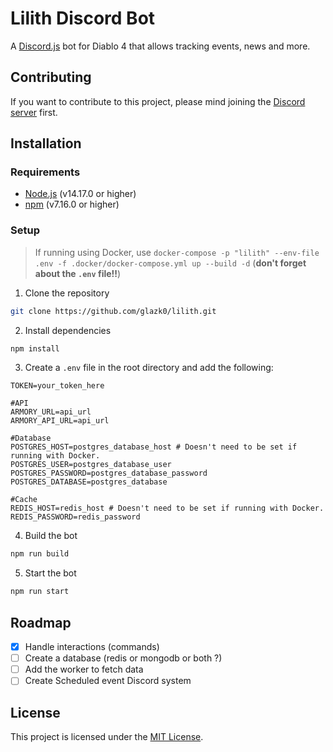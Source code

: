 # Lilith Discord Bot

A [Discord.js](https://discord.js.org/#/) bot for Diablo 4 that allows tracking events, news and more.

## Contributing

If you want to contribute to this project, please mind joining the [Discord server](https://discord.gg/Mv2yCrJK87) first.

## Installation

### Requirements

- [Node.js](https://nodejs.org/en/) (v14.17.0 or higher)
- [npm](https://www.npmjs.com/) (v7.16.0 or higher)

### Setup

> If running using Docker, use `docker-compose -p "lilith" --env-file .env -f .docker/docker-compose.yml up --build -d` (**don't forget about the `.env` file!!**)

1. Clone the repository

```bash
git clone https://github.com/glazk0/lilith.git
```

2. Install dependencies

```bash
npm install
```

3. Create a `.env` file in the root directory and add the following:

```env
TOKEN=your_token_here

#API
ARMORY_URL=api_url
ARMORY_API_URL=api_url

#Database
POSTGRES_HOST=postgres_database_host # Doesn't need to be set if running with Docker.
POSTGRES_USER=postgres_database_user
POSTGRES_PASSWORD=postgres_database_password
POSTGRES_DATABASE=postgres_database

#Cache
REDIS_HOST=redis_host # Doesn't need to be set if running with Docker.
REDIS_PASSWORD=redis_password
```

4. Build the bot

```bash
npm run build
```

5. Start the bot

```bash
npm run start
```

## Roadmap

- [x] Handle interactions (commands)
- [ ] Create a database (redis or mongodb or both ?)
- [ ] Add the worker to fetch data
- [ ] Create Scheduled event Discord system

## License

This project is licensed under the [MIT License](LICENSE).
